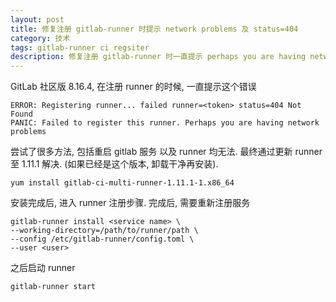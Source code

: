 ```yaml
---
layout: post
title: 修复注册 gitlab-runner 时提示 network problems 及 status=404 
category: 技术
tags: gitlab-runner ci regsiter
description: 修复注册 gitlab-runner 时一直提示 perhaps you are having network problems 及 status=404 
---
```


GitLab 社区版 8.16.4, 在注册 runner 的时候, 一直提示这个错误
```
ERROR: Registering runner... failed runner=<token> status=404 Not Found
PANIC: Failed to register this runner. Perhaps you are having network problems
```

尝试了很多方法, 包括重启 gitlab 服务 以及 runner 均无法. 最终通过更新 runner 至 1.11.1 解决. (如果已经是这个版本, 卸载干净再安装). 

```
yum install gitlab-ci-multi-runner-1.11.1-1.x86_64
```

安装完成后, 进入 runner 注册步骤. 完成后, 需要重新注册服务

```
gitlab-runner install <service name> \
--working-directory=/path/to/runner/path \
--config /etc/gitlab-runner/config.toml \
--user <user>
```

之后启动 runner
```
gitlab-runner start
```

